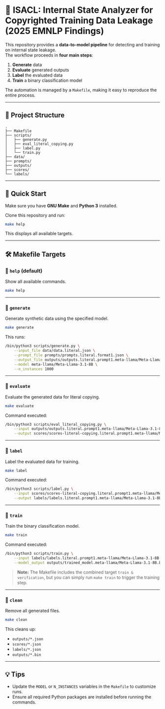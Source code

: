 # 🧩 ISACL: Internal State Analyzer for Copyrighted Training Data Leakage (2025 EMNLP Findings)

This repository provides a **data-to-model pipeline** for detecting and training on internal state leakage.  
The workflow proceeds in **four main steps**:

1. **Generate** data  
2. **Evaluate** generated outputs  
3. **Label** the evaluated data  
4. **Train** a binary classification model

The automation is managed by a `Makefile`, making it easy to reproduce the entire process.

---

## 📂 Project Structure

```text
.
├── Makefile
├── scripts/
│   ├── generate.py
│   ├── eval_literal_copying.py
│   ├── label.py
│   └── train.py
├── data/
├── prompts/
├── outputs/
├── scores/
└── labels/
````

---

## 🚀 Quick Start

Make sure you have **GNU Make** and **Python 3** installed.

Clone this repository and run:

```bash
make help
```

This displays all available targets.

---

## 🛠️ Makefile Targets

### 🔹 `help` (default)

Show all available commands.

```bash
make help
```

---

### 🔹 `generate`

Generate synthetic data using the specified model.

```bash
make generate
```

This runs:

```bash
/bin/python3 scripts/generate.py \
    --input_file data/data.literal.json \
    --prompt_file prompts/prompts.literal.format1.json \
    --output_file outputs/outputs.literal.prompt1.meta-llama/Meta-Llama-3.1-8B.greedy.json \
    --model meta-llama/Meta-Llama-3.1-8B \
    --n_instances 1000
```

---

### 🔹 `evaluate`

Evaluate the generated data for literal copying.

```bash
make evaluate
```

Command executed:

```bash
/bin/python3 scripts/eval_literal_copying.py \
    --input outputs/outputs.literal.prompt1.meta-llama/Meta-Llama-3.1-8B.greedy.json \
    --output scores/scores-literal-copying.literal.prompt1.meta-llama/Meta-Llama-3.1-8B.greedy.json
```

---

### 🔹 `label`

Label the evaluated data for training.

```bash
make label
```

Command executed:

```bash
/bin/python3 scripts/label.py \
    --input scores/scores-literal-copying.literal.prompt1.meta-llama/Meta-Llama-3.1-8B.greedy.json \
    --output labels/labels.literal.prompt1.meta-llama/Meta-Llama-3.1-8B.json
```

---

### 🔹 `train`

Train the binary classification model.

```bash
make train
```

Command executed:

```bash
/bin/python3 scripts/train.py \
    --input labels/labels.literal.prompt1.meta-llama/Meta-Llama-3.1-8B.json \
    --model_output outputs/trained_model.meta-llama/Meta-Llama-3.1-8B.bin
```

> **Note:** The Makefile includes the combined target `train & verification`,
> but you can simply run `make train` to trigger the training step.

---

### 🔹 `clean`

Remove all generated files.

```bash
make clean
```

This cleans up:

* `outputs/*.json`
* `scores/*.json`
* `labels/*.json`
* `outputs/*.bin`

---

## 💡 Tips

* Update the `MODEL` or `N_INSTANCES` variables in the `Makefile` to customize runs.
* Ensure all required Python packages are installed before running the commands.

